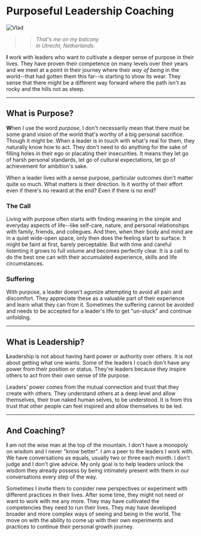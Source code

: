# Purposeful Leadership Coaching
![Vlad](https://s3-us-west-2.amazonaws.com/static.softsideoftech.com/vlad.jpg "That's me on the balcony in my home in Utrecht, Netherlands.")

> > _That's me on my balcony<br/>in Utrecht, Netherlands._

<b>I</b> work with leaders who want to cultivate a deeper sense of purpose in their lives. They have proven their competence on many levels over their years and we meet at a point in their journey where their _way of being_ in the world--that had gotten them this far--is starting to show its wear. They sense that there might be a different way forward where the path isn't as rocky and the hills not as steep.

---

## What is Purpose?
<b>W</b>hen I use the word _purpose_, I don't necessarily mean that there must be some grand vision of the world that's worthy of a big personal sacrifice. Though it might be. When a leader is in touch with what's real for them, they naturally know how to act. They don't need to do anything for the sake of filling holes in their ego or placating their insecurities. It means they let go of harsh personal standards, let go of cultural expectations, let go of achievement for ambition's sake.

When a leader lives with a sense purpose, particular outcomes don't matter quite so much. What matters is their direction. Is it worthy of their effort even if there's no reward at the end? Even if there is no end?

### The Call
Living with purpose often starts with finding meaning in the simple and everyday aspects of life--like self-care, nature, and personal relationships with family, friends, and collegues. And then, when their body and mind are in a quiet wide-open space, only then does the feeling start to surface. It might be faint at first, barely perceptable. But with time and careful listenting it grows to full volume and becomes perfectly clear. It is a call to do the best one can with their accumulated experience, skills and life circumstances.

### Suffering
With purpose, a leader doesn't agonize attempting to avoid all pain and discomfort. They appreciate these as a valuable part of their experience and learn what they can from it. Sometimes the suffering cannot be avoided and needs to be accepted for a leader's life to get "un-stuck" and continue unfolding.

---

## What is Leadership?
<b>L</b>eadership is not about having hard power or authority over others. It is not about getting what one wants. Some of the leaders I coach don't have any power from their position or status. They're leaders because they inspire others to act from their own sense of life purpose.

Leaders' power comes from the mutual connection and trust that they create with others. They understand others at a deep level and allow themselves, their true naked human selves, to be understood. It is from this trust that other people can feel inspired and allow themselves to be led. 

---

## And Coaching?
<b>I</b> am not the wise man at the top of the mountain. I don't have a monopoly on wisdom and I never "know better". I am a peer to the leaders I work with. We have conversations as equals, usually two or three each month. I don't judge and I don't give advice. My only goal is to help leaders unlock the wisdom they already possess by being intimately present with them in our conversations every step of the way.

Sometimes I invite them to consider new perspectives or experiment with different practices in their lives. After some time, they might not need or want to work with me any more. They may have cultivated the competencies they need to run their lives. They may have developed broader and more complex ways of seeing and being in the world. The move on with the ability to come up with their own experiments and practices to continue their personal growth journey.